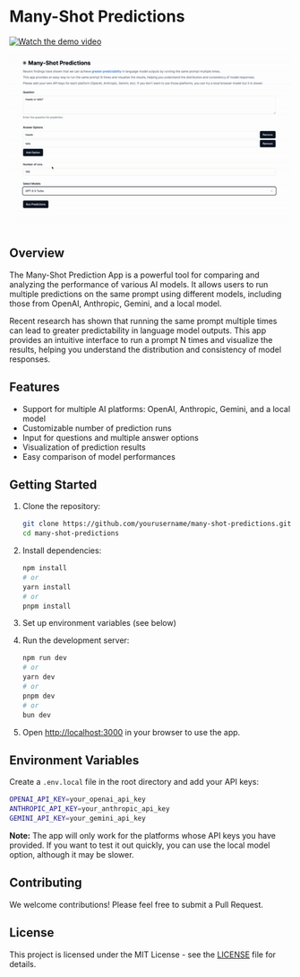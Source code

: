# Many-Shot Predictions

[![Watch the demo video](https://img.shields.io/badge/Watch-Demo%20Video-blue?style=for-the-badge&logo=loom)](https://www.loom.com/share/714872afe1414c94b1ff1a51e34441ca?sid=5a55bf26-bb21-4671-b9ee-b201ff193efd)

![Demo GIF](/public/demo.gif)

## Overview

The Many-Shot Prediction App is a powerful tool for comparing and analyzing the performance of various AI models. It allows users to run multiple predictions on the same prompt using different models, including those from OpenAI, Anthropic, Gemini, and a local model.

Recent research has shown that running the same prompt multiple times can lead to greater predictability in language model outputs. This app provides an intuitive interface to run a prompt N times and visualize the results, helping you understand the distribution and consistency of model responses.

## Features

- Support for multiple AI platforms: OpenAI, Anthropic, Gemini, and a local model
- Customizable number of prediction runs
- Input for questions and multiple answer options
- Visualization of prediction results
- Easy comparison of model performances

## Getting Started

1. Clone the repository:
   ```bash
   git clone https://github.com/yourusername/many-shot-predictions.git
   cd many-shot-predictions
   ```

2. Install dependencies:
   ```bash
   npm install
   # or
   yarn install
   # or
   pnpm install
   ```

3. Set up environment variables (see below)

4. Run the development server:
   ```bash
   npm run dev
   # or
   yarn dev
   # or
   pnpm dev
   # or
   bun dev
   ```

5. Open [http://localhost:3000](http://localhost:3000) in your browser to use the app.

## Environment Variables

Create a `.env.local` file in the root directory and add your API keys:

```bash
OPENAI_API_KEY=your_openai_api_key
ANTHROPIC_API_KEY=your_anthropic_api_key
GEMINI_API_KEY=your_gemini_api_key
```

**Note:** The app will only work for the platforms whose API keys you have provided. If you want to test it out quickly, you can use the local model option, although it may be slower.

## Contributing

We welcome contributions! Please feel free to submit a Pull Request.

## License

This project is licensed under the MIT License - see the [LICENSE](LICENSE) file for details.